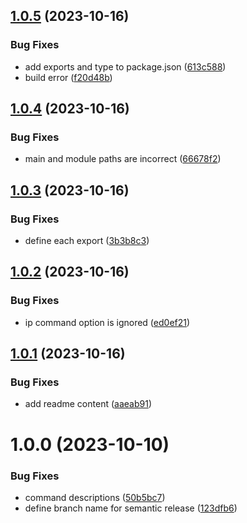 ## [1.0.5](https://github.com/bchelkowski/roku-dev/compare/v1.0.4...v1.0.5) (2023-10-16)


### Bug Fixes

* add exports and type to package.json ([613c588](https://github.com/bchelkowski/roku-dev/commit/613c588f83987ab0e02356e8d1f9216b7b9c3a85))
* build error ([f20d48b](https://github.com/bchelkowski/roku-dev/commit/f20d48bb831ef98baf8d4be6a76ad76554aeaa3d))

## [1.0.4](https://github.com/bchelkowski/roku-dev/compare/v1.0.3...v1.0.4) (2023-10-16)


### Bug Fixes

* main and module paths are incorrect ([66678f2](https://github.com/bchelkowski/roku-dev/commit/66678f262c4cd6d41d00006a9a6d251c05f4cda1))

## [1.0.3](https://github.com/bchelkowski/roku-dev/compare/v1.0.2...v1.0.3) (2023-10-16)


### Bug Fixes

* define each export ([3b3b8c3](https://github.com/bchelkowski/roku-dev/commit/3b3b8c30d18d42b9043b15fbcba9d39b9f60cd1d))

## [1.0.2](https://github.com/bchelkowski/roku-dev/compare/v1.0.1...v1.0.2) (2023-10-16)


### Bug Fixes

* ip command option is ignored ([ed0ef21](https://github.com/bchelkowski/roku-dev/commit/ed0ef211a7f1d91eae885a8910b42bdb17973614))

## [1.0.1](https://github.com/bchelkowski/roku-dev/compare/v1.0.0...v1.0.1) (2023-10-16)


### Bug Fixes

* add readme content ([aaeab91](https://github.com/bchelkowski/roku-dev/commit/aaeab912d71437d51630fc6a71124e1d55e27bc8))

# 1.0.0 (2023-10-10)


### Bug Fixes

* command descriptions ([50b5bc7](https://github.com/bchelkowski/roku-dev/commit/50b5bc7533163f6b636695061e207383814704da))
* define branch name for semantic release ([123dfb6](https://github.com/bchelkowski/roku-dev/commit/123dfb661e8181944b396fc7875e36c60a0b3e32))
